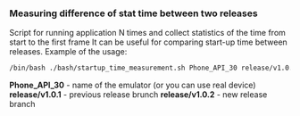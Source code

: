 ### Measuring difference of stat time between two releases

Script for running application N times and collect statistics of the time from start to the first frame
It can be useful for comparing start-up time between releases.
Example of the usage:

```bash
/bin/bash ./bash/startup_time_measurement.sh Phone_API_30 release/v1.0.1 release/v1.0.2
```

**Phone_API_30** - name of the emulator (or you can use real device)
**release/v1.0.1** - previous release brunch
**release/v1.0.2** - new release branch

